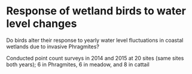 # Response of wetland birds to water level changes

Do birds alter their response to yearly water level fluctuations in coastal wetlands due to invasive Phragmites?


Conducted point count surveys in 2014 and 2015 at 20 sites (same sites both years); 6 in Phragmites, 6 in meadow, and 8 in cattail
  
